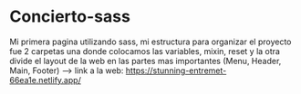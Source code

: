 # Concierto-sass
Mi primera pagina utilizando sass, mi estructura para organizar el proyecto fue 2 carpetas una donde colocamos las variables, mixin, reset y la otra divide el layout de la web en las partes mas importantes (Menu, Header, Main, Footer) --> link a la web: https://stunning-entremet-66ea1e.netlify.app/

